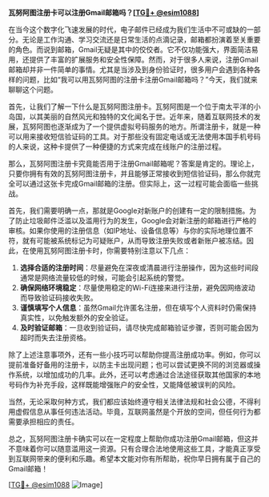 **瓦努阿图注册卡可以注册Gmail邮箱吗？[[TG💪+ @esim1088](https://t.me/s/esim1088)]**

在当今这个数字化飞速发展的时代，电子邮件已经成为我们生活中不可或缺的一部分。无论是工作沟通、学习交流还是日常生活的点滴记录，邮箱都扮演着至关重要的角色。而说到邮箱，Gmail无疑是其中的佼佼者。它不仅功能强大，界面简洁易用，还提供了丰富的扩展服务和安全性保障。然而，对于很多人来说，注册Gmail邮箱却并非一件简单的事情。尤其是当涉及到身份验证时，很多用户会遇到各种各样的问题，比如“我可以用瓦努阿图的注册卡注册Gmail邮箱吗？”今天，我们就来聊聊这个问题。

首先，让我们了解一下什么是瓦努阿图注册卡。瓦努阿图是一个位于南太平洋的小岛国，以其美丽的自然风光和独特的文化闻名于世。近年来，随着互联网技术的发展，瓦努阿图也逐渐成为了一个提供虚拟号码服务的地方。所谓注册卡，就是一种可以用来接收短信验证码的工具。对于那些没有固定电话或无法使用本国手机号码的人来说，这种卡提供了一种便捷的方式来完成在线账户的注册过程。

那么，瓦努阿图注册卡究竟能否用于注册Gmail邮箱呢？答案是肯定的。理论上，只要你拥有有效的瓦努阿图注册卡，并且能够正常接收到短信验证码，那么你就完全可以通过这张卡完成Gmail邮箱的注册。但实际上，这一过程可能会面临一些挑战。

首先，我们需要明确一点，那就是Google对新账户的创建有一定的限制措施。为了防止垃圾邮件泛滥以及滥用行为的发生，Google会对新注册的邮箱进行严格的审核。如果你使用的注册信息（如IP地址、设备信息等）与你的实际地理位置不符，就有可能被系统标记为可疑账户，从而导致注册失败或者新账户被冻结。因此，在使用瓦努阿图注册卡时，你需要特别注意以下几点：

1. **选择合适的注册时间**：尽量避免在深夜或清晨进行注册操作，因为这些时间段通常是网络流量较低的时候，可能会引起系统的警觉。
2. **确保网络环境稳定**：尽量使用稳定的Wi-Fi连接来进行注册，避免因网络波动而导致验证码接收失败。
3. **谨慎填写个人信息**：虽然Gmail允许匿名注册，但在填写个人资料时仍需保持真实性，以免触发额外的安全验证。
4. **及时验证邮箱**：一旦收到验证码，请尽快完成邮箱验证步骤，否则可能会因为超时而失去注册资格。

除了上述注意事项外，还有一些小技巧可以帮助你提高注册成功率。例如，你可以提前准备好备用的注册卡，以防主卡出现问题；也可以尝试更换不同的浏览器或操作系统，以增加成功的几率。此外，还可以考虑通过合法途径获取其他国家的本地号码作为补充手段，这样既能增强账户的安全性，又能降低被误判的风险。

当然，无论采取何种方式，我们都应该始终遵守相关法律法规和社会公德，不得利用虚假信息从事任何违法活动。毕竟，互联网虽然是个开放的空间，但任何行为都需要承担相应的责任。

总之，瓦努阿图注册卡确实可以在一定程度上帮助你成功注册Gmail邮箱，但这并不意味着你可以随意滥用这一资源。只有合理合法地使用这些工具，才能真正享受到互联网带来的便利和乐趣。希望本文能对你有所帮助，祝你早日拥有属于自己的Gmail邮箱！

[[TG💪+ @esim1088](https://t.me/s/esim1088) ![Image](https://i.postimg.cc/4NQfJmqS/Snipaste-2025-05-13-00-14-12.png)]